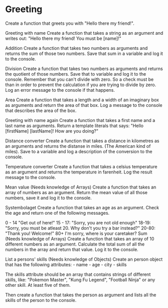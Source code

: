 # Greeting

Create a function that greets you with "Hello there my friend!".

Greeting with name
Create a function that takes a string as an argument and writes out: "Hello there my friend! You must be [name]!"

Addition
Create a function that takes two numbers as arguments and returns the sum of those two numbers. Save that sum in a variable and log it to the console.

Division
Create a function that takes two numbers as arguments and returns the quotient of those numbers. Save that to variable and log it to the console. Remember that you can't divide with zero. So a check must be than in order to prevent the calculation if you are trying to divide by zero. Log an error message to the console if that happens.

Area
Create a function that takes a length and a width of an imaginary box as arguments and return the area of that box. Log a message to the console that describes the area of the box.

Greeting with name again
Create a function that takes a first name and a last name as arguments. Return a template literals that says: "Hello [firstName] [lastName]! How are you doing?"

Distance converter
Create a function that takes a distance in kilometres as an arguments and returns the distanse in miles. (The American kind of miles). Save to a variable and log a description of the conversion to the console.

Temperature converter
Create a function that takes a celsius temperature as an argument and returns the temperature in farenheit. Log the result message to the console.

Mean value (Needs knowledge of Arrays)
Create a function that takes an array of numbers as an argument. Return the mean value of all those numbers, save it and log it to the console.

Systembolaget
Create a function that takes an age as an argument. Check the age and return one of the following messages.

0 - 14 "Get out of here!"
15 - 17: "Sorry, you are not old enough"
18-19: "Sorry, you must be atleast 20. Why don't you try a bar instead?"
20-80: "Thank you! Welcome!"
80+ I'm sorry, where is your caretaker?
Sum (Needs knowledge of Arrays)
Create a function that takes an array of 10 different numbers as an argument. Calculate the total sum of all the numbers in the array and return that value. Log it to the console.

List a persons' skills (Needs knowledge of Objects)
Create an person object that has the following attributes: - name - age - city - skills

The skills attribute should be an array that contains strings of different skills, like: "Pokemon Master", "Kung Fu Legend", "Football Ninja" or any other skill. At least five of them.

Then create a function that takes the person as argument and lists all the skills of the person to the console.